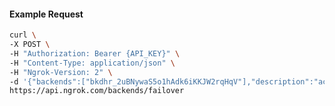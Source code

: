 <!-- Code generated for API Clients. DO NOT EDIT. -->

#### Example Request

```bash
curl \
-X POST \
-H "Authorization: Bearer {API_KEY}" \
-H "Content-Type: application/json" \
-H "Ngrok-Version: 2" \
-d '{"backends":["bkdhr_2uBNywaS5o1hAdk6iKKJW2rqHqV"],"description":"acme failover","metadata":"{\"environment\": \"staging\"}"}' \
https://api.ngrok.com/backends/failover
```
